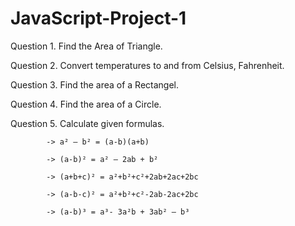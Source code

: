 # JavaScript-Project-1
Question 1. Find the Area of Triangle. 

Question 2. Convert temperatures to and from Celsius, Fahrenheit.

Question 3. Find the area of a Rectangel.

Question 4. Find the area of a Circle.

Question 5. Calculate given formulas.

            -> a² – b² = (a-b)(a+b)
            
            -> (a-b)² = a² – 2ab + b² 
            
            -> (a+b+c)² = a²+b²+c²+2ab+2ac+2bc
            
            -> (a-b-c)² = a²+b²+c²-2ab-2ac+2bc 
            
            -> (a-b)³ = a³- 3a²b + 3ab² – b³
